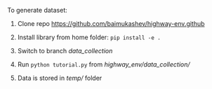 To generate dataset: 

1. Clone repo https://github.com/baimukashev/highway-env.github

2. Install library from home folder: ```pip install -e .```

3. Switch to branch *data_collection*

4. Run ```python tutorial.py``` from *highway_env/data_collection/*

5. Data is stored in *temp/* folder
